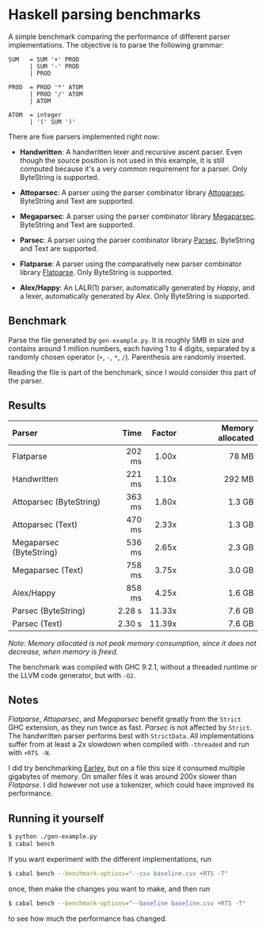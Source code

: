 # Haskell parsing benchmarks

A simple benchmark comparing the performance of different parser
implementations. The objective is to parse the following grammar:

```bnf
SUM   = SUM '+' PROD
      | SUM '-' PROD
      | PROD

PROD  = PROD '*' ATOM
      | PROD '/' ATOM
      | ATOM

ATOM  = integer
      | '(' SUM ')'
```

There are five parsers implemented right now:
- __Handwritten__: A handwritten lexer and recursive ascent parser. Even though
  the source position is not used in this example, it is still
  computed because it's a very common requirement for a parser. Only
  ByteString is supported.

- __Attoparsec__: A parser using the parser combinator library
  [Attoparsec](https://hackage.haskell.org/package/attoparsec). ByteString
  and Text are supported.

- __Megaparsec__: A parser using the parser combinator library
  [Megaparsec](https://hackage.haskell.org/package/megaparsec). ByteString
  and Text are supported.

- __Parsec__: A parser using the parser combinator library
  [Parsec](https://hackage.haskell.org/package/parsec). ByteString and
  Text are supported.

- __Flatparse__: A parser using the comparatively new parser
  combinator library
  [Flatparse](https://hackage.haskell.org/package/flatparse). Only
  ByteString is supported.

- __Alex/Happy__: An LALR(1) parser, automatically generated by
  _Happy_, and a lexer, automatically generated by _Alex_. Only
  ByteString is supported.

## Benchmark

Parse the file generated by `gen-example.py`. It is roughly 5MB in
size and contains around 1 million numbers, each having 1 to 4 digits,
separated by a randomly chosen operator (`+`, `-`, `*`,
`/`). Parenthesis are randomly inserted.

Reading the file is part of the benchmark, since I would consider this
part of the parser.

## Results

| Parser                  | Time      | Factor | Memory allocated |
|:----------------------- | ---------:| ------:| ----------------:|
| Flatparse               | 202  ms   | 1.00x  | 78 MB            |
| Handwritten             | 221  ms   | 1.10x  | 292 MB           |
| Attoparsec (ByteString) | 363  ms   | 1.80x  | 1.3 GB           |
| Attoparsec (Text)       | 470  ms   | 2.33x  | 1.3 GB           |
| Megaparsec (ByteString) | 536  ms   | 2.65x  | 2.3 GB           |
| Megaparsec (Text)       | 758  ms   | 3.75x  | 3.0 GB           |
| Alex/Happy              | 858  ms   | 4.25x  | 1.6 GB           |
| Parsec (ByteString)     | 2.28  s   | 11.33x | 7.6 GB           |
| Parsec (Text)           | 2.30  s   | 11.39x | 7.6 GB           |

_Note: Memory allocated is not peak memory consumption, since it does
not decrease, when memory is freed._

The benchmark was compiled with GHC 9.2.1, without a threaded runtime
or the LLVM code generator, but with `-O2`.

## Notes

_Flatparse_, _Attoparsec_, and _Megaparsec_ benefit greatly from the
`Strict` GHC extension, as they run twice as fast. _Parsec_ is not
affected by `Strict`. The handwritten parser performs best with
`StrictData`. All implementations suffer from at least a 2x slowdown
when compiled with `-threaded` and run with `+RTS -N`.

I did try benchmarking
[Earley](https://hackage.haskell.org/package/Earley), but on a file
this size it consumed multiple gigabytes of memory. On smaller files
it was around 200x slower than _Flatparse_. I did however not use a
tokenizer, which could have improved its performance.

## Running it yourself
```sh
$ python ./gen-example.py
$ cabal bench
```
If you want experiment with the different implementations, run

```sh
$ cabal bench --benchmark-options="--csv baseline.csv +RTS -T"
```

once, then make the changes you want to make, and then run

```sh
$ cabal bench --benchmark-options="--baseline baseline.csv +RTS -T"
```

to see how much the performance has changed.
